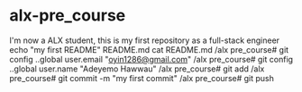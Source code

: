 # alx-pre_course
I'm now a ALX student, this is my first repository as a full-stack engineer
echo "my first README" README.md
cat README.md
/alx pre_course# git config ..global user.email "oyin1286@gmail.com"
/alx pre_course# git config ..global user.name "Adeyemo Hawwau"
/alx pre_course# git add
/alx pre_course# git commit -m "my first commit"
/alx pre_course# git push
